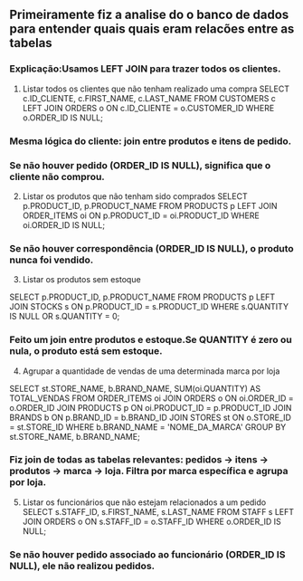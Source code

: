 
## Primeiramente fiz a  analise do o banco de dados para entender quais quais eram relacões entre as tabelas 
### Explicação:Usamos LEFT JOIN para trazer todos os clientes.

1. Listar todos os clientes que não tenham realizado uma compra
SELECT c.ID_CLIENTE, c.FIRST_NAME, c.LAST_NAME
FROM CUSTOMERS c
LEFT JOIN ORDERS o
    ON c.ID_CLIENTE = o.CUSTOMER_ID
WHERE o.ORDER_ID IS NULL;


### Mesma lógica do cliente: join entre produtos e itens de pedido.
### Se não houver pedido (ORDER_ID IS NULL), significa que o cliente não comprou.

2. Listar os produtos que não tenham sido comprados
SELECT p.PRODUCT_ID, p.PRODUCT_NAME
FROM PRODUCTS p
LEFT JOIN ORDER_ITEMS oi
    ON p.PRODUCT_ID = oi.PRODUCT_ID
WHERE oi.ORDER_ID IS NULL;


### Se não houver correspondência (ORDER_ID IS NULL), o produto nunca foi vendido.

3. Listar os produtos sem estoque

SELECT p.PRODUCT_ID, p.PRODUCT_NAME
FROM PRODUCTS p
LEFT JOIN STOCKS s
    ON p.PRODUCT_ID = s.PRODUCT_ID
WHERE s.QUANTITY IS NULL OR s.QUANTITY = 0;



### Feito um  join entre produtos e estoque.Se QUANTITY é zero ou nula, o produto está sem estoque.

4. Agrupar a quantidade de vendas de uma determinada marca por loja

SELECT st.STORE_NAME, b.BRAND_NAME, SUM(oi.QUANTITY) AS TOTAL_VENDAS
FROM ORDER_ITEMS oi
JOIN ORDERS o ON oi.ORDER_ID = o.ORDER_ID
JOIN PRODUCTS p ON oi.PRODUCT_ID = p.PRODUCT_ID
JOIN BRANDS b ON p.BRAND_ID = b.BRAND_ID
JOIN STORES st ON o.STORE_ID = st.STORE_ID
WHERE b.BRAND_NAME = 'NOME_DA_MARCA'
GROUP BY st.STORE_NAME, b.BRAND_NAME;



### Fiz join de todas as tabelas relevantes: pedidos → itens → produtos → marca → loja. Filtra por marca específica e agrupa por loja.

5. Listar os funcionários que não estejam relacionados a um pedido
SELECT s.STAFF_ID, s.FIRST_NAME, s.LAST_NAME
FROM STAFF s
LEFT JOIN ORDERS o
    ON s.STAFF_ID = o.STAFF_ID
WHERE o.ORDER_ID IS NULL;


### Se não houver pedido associado ao funcionário (ORDER_ID IS NULL), ele não realizou pedidos.